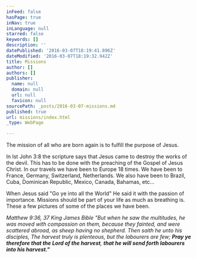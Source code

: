 ```yaml
---
inFeed: false
hasPage: true
inNav: true
inLanguage: null
starred: false
keywords: []
description: ''
datePublished: '2016-03-07T18:19:41.896Z'
dateModified: '2016-03-07T18:19:32.942Z'
title: Missions
author: []
authors: []
publisher:
  name: null
  domain: null
  url: null
  favicon: null
sourcePath: _posts/2016-03-07-missions.md
published: true
url: missions/index.html
_type: WebPage

---
```

The mission of all who are born again is to fulfill the purpose of Jesus.

In
Ist John 3:8 the scripture says that Jesus came to destroy the works of
the devil. This has to be done with the preaching of the Gospel of 
Jesus Christ. In our travels we have been to Europe 18 times. We have 
been to France, Germany, Switzerland, Netherlands. We also have been to 
Brazil, Cuba, Dominican Republic, Mexico, Canada, Bahamas, etc...

When
Jesus said "Go ye into all the World" He said it with the passion of 
importance. Missions should be part of your life as much as breathing 
is. These a few pictures of some of the places we have been. 

_Matthew
9:36, 37 King James Bible
"But when he saw the multitudes, he was moved with compassion on them, 
because they fainted, and were scattered abroad, as sheep having no 
shepherd. Then saith he unto his disciples, The harvest truly is 
plenteous, but the labourers are few; **Pray ye therefore that the Lord of the harvest**, **that he will send forth labourers into his harvest."**_